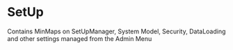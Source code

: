# SetUp
Contains MinMaps on SetUpManager, System Model, Security, DataLoading and other settings managed from the Admin Menu
